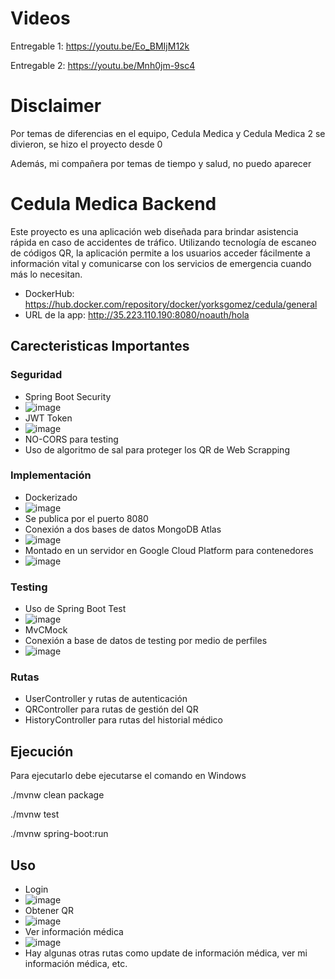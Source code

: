 # Videos
Entregable 1: https://youtu.be/Eo_BMIjM12k

Entregable 2: https://youtu.be/Mnh0jm-9sc4

# Disclaimer

Por temas de diferencias en el equipo, Cedula Medica y Cedula Medica 2 se divieron, se hizo el proyecto desde 0

Además, mi compañera por temas de tiempo y salud, no puedo aparecer

# Cedula Medica Backend

Este proyecto es una aplicación web diseñada para brindar asistencia rápida en caso de accidentes de tráfico. Utilizando tecnología de escaneo de códigos QR, la aplicación permite a los usuarios acceder fácilmente a información vital y comunicarse con los servicios de emergencia cuando más lo necesitan.

- DockerHub: https://hub.docker.com/repository/docker/yorksgomez/cedula/general
- URL de la app: http://35.223.110.190:8080/noauth/hola

## Carecteristicas Importantes

### Seguridad

- Spring Boot Security
- ![image](https://github.com/yorksgomez/cedula-back/assets/23731047/86ec11dd-0da7-411c-a659-fd1cd203c87a)
- JWT Token
- ![image](https://github.com/yorksgomez/cedula-back/assets/23731047/506257b8-b168-4936-b01d-98903dcce41f)
- NO-CORS para testing
- Uso de algoritmo de sal para proteger los QR de Web Scrapping

### Implementación

- Dockerizado
- ![image](https://github.com/yorksgomez/cedula-back/assets/23731047/8e47d0db-5211-468c-a479-d8cdfda7abd0)
- Se publica por el puerto 8080
- Conexión a dos bases de datos MongoDB Atlas
- ![image](https://github.com/yorksgomez/cedula-back/assets/23731047/36d6f2a4-cbd9-4ff7-a376-f7e3ec95a01a)
- Montado en un servidor en Google Cloud Platform para contenedores
- ![image](https://github.com/yorksgomez/cedula-back/assets/23731047/533104fa-3586-441a-b820-95a31a79e2e3)

### Testing

- Uso de Spring Boot Test
- ![image](https://github.com/yorksgomez/cedula-back/assets/23731047/ebb7ecc3-de6a-42c7-abb5-6278fbb9f0d5)
- MvCMock
- Conexión a base de datos de testing por medio de perfiles
-  ![image](https://github.com/yorksgomez/cedula-back/assets/23731047/d8e772ac-9fb7-4103-8a35-ab9135cfc397)

### Rutas

- UserController y rutas de autenticación
- QRController para rutas de gestión del QR
- HistoryController para rutas del historial médico

## Ejecución

Para ejecutarlo debe ejecutarse el comando en Windows

./mvnw clean package

./mvnw test

./mvnw spring-boot:run

## Uso

- Login
- ![image](https://github.com/yorksgomez/cedula-back/assets/23731047/0925e785-bf21-445c-b79d-0f8b7ddf4211)
- Obtener QR
- ![image](https://github.com/yorksgomez/cedula-back/assets/23731047/5bdbf706-56e6-4eca-a52f-64eb44086c3d)
- Ver información médica
- ![image](https://github.com/yorksgomez/cedula-back/assets/23731047/306e54ed-e0e8-4a32-8142-d09118f246ee)
- Hay algunas otras rutas como update de información médica, ver mi información médica, etc.


